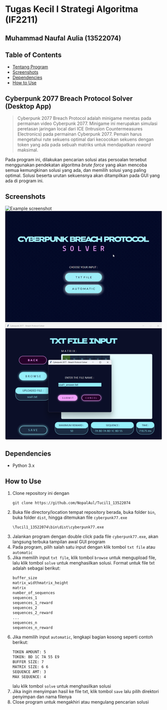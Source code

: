 # Tugas Kecil I Strategi Algoritma (IF2211)
## Muhammad Naufal Aulia (13522074)


## Table of Contents
* [Tentang Program](#cyberpunk)
* [Screenshots](#screenshots)
* [Dependencies](#dependencies)
* [How to Use](#how-to-use)


## Cyberpunk 2077 Breach Protocol Solver (Desktop App) <a href="cyberpunk"></a>
> Cyberpunk 2077 Breach Protocol adalah minigame meretas pada permainan video Cyberpunk 2077. Minigame ini merupakan simulasi peretasan jaringan local dari ICE (Intrusion Countermeasures Electronics) pada permainan Cyberpunk 2077. Pemain harus mengetahui rute sekuens optimal dari kecocokan sekuens dengan token yang ada pada sebuah matriks untuk mendapatkan _reward_ maksimal.

Pada program ini, dilakukan pencarian solusi atas persoalan tersebut menggunakan pendekatan algoritma _brute force_   yang akan mencoba semua kemungkinan solusi yang ada, dan memilih solusi yang paling optimal. Solusi beserta urutan sekuensnya akan ditampilkan pada GUI yang ada di program ini.


## Screenshots <a href="screenshots"></a>
![Example screenshot](./readme_img/txt.gif)
![Example screenshot](./readme_img/auto.gif)
![Example screenshot](./readme_img/2.png)

## Dependencies <a href="dependencies"></a>
- Python 3.x

## How to Use <a href="how-to-use"></a>
1. Clone repository ini dengan 
    ```
    git clone https://github.com/NopalAul/Tucil1_13522074
    ```
2. Buka file directory/location tempat repository berada, buka folder `bin`, buka folder `dist`, hingga ditemukan file `cyberpunk77.exe`
    ```
    \Tucil1_13522074\bin\dist\cyberpunk77.exe
    ```
3. Jalankan program dengan double click pada file `cyberpunk77.exe`, akan langsung terbuka tampilan awal GUI program
4. Pada program, pilih salah satu input dengan klik tombol `txt file` atau `automatic`
5. Jika memilih input `txt file`, klik tombol `browse` untuk mengupload file, lalu klik tombol `solve` untuk menghasilkan solusi. Format untuk file txt adalah sebagai berikut:
    ```
    buffer_size                     
    matrix_widthmatrix_height
    matrix
    number_of_sequences
    sequences_1
    sequences_1_reward
    sequences_2
    sequences_2_reward
    ...
    sequences_n
    sequences_n_reward
    ```
6. Jika memilih input `automatic`, lengkapi bagian kosong seperti contoh berikut:
    ```
    TOKEN AMOUNT: 5
    TOKEN: BD 1C 7A 55 E9
    BUFFER SIZE: 7
    MATRIX SIZE: 6 6
    SEQUENCE AMT: 3
    MAX SEQUENCE: 4
    ```
    lalu klik tombol `solve` untuk menghasilkan solusi
7. Jika ingin menyimpan hasil ke file txt, klik tombol `save` lalu pilih direktori penyimpan dan nama filenya
8. Close program untuk mengakhiri atau mengulang pencarian solusi
